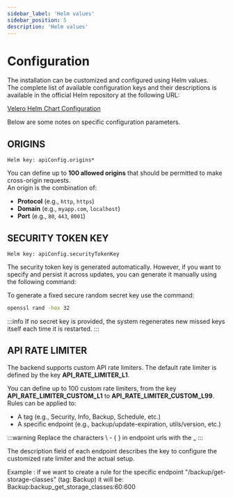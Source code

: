 ```yaml
---
sidebar_label: 'Helm values'
sidebar_position: 5
description: 'Helm values'
---
```


# Configuration

The installation can be customized and configured using Helm values.  
The complete list of available configuration keys and their descriptions is available in the official Helm repository at the following URL:  

[Velero Helm Chart Configuration](https://github.com/seriohub/velero-helm/tree/bfe372a1e02072434edab89e9f1f79b630d739b7/chart)

Below are some notes on specific configuration parameters.

## ORIGINS

```code
Helm key: apiConfig.origins*
```

You can define up to **100 allowed origins** that should be permitted to make cross-origin requests.  
An origin is the combination of:

- **Protocol** (e.g., `http`, `https`)
- **Domain** (e.g., `myapp.com`, `localhost`)
- **Port** (e.g., `80`, `443`, `8001`)

## SECURITY TOKEN KEY

```code
Helm key: apiConfig.securityTokenKey
```

The security token key is generated automatically. However, if you want to specify and persist it across updates, you can generate it manually using the following command:

To generate a fixed secure random secret key use the command:

```bash
openssl rand -hex 32
```

:::info
If no secret key is provided, the system regenerates new missed keys itself each time it is restarted.
:::

## API RATE LIMITER

The backend supports custom API rate limiters. The default rate limiter is defined by the key **API_RATE_LIMITER_L1**.

You can define up to 100 custom rate limiters, from the key **API_RATE_LIMITER_CUSTOM_L1** to **API_RATE_LIMITER_CUSTOM_L99**.
Rules can be applied to:

- A tag (e.g., Security, Info, Backup, Schedule, etc.)
- A specific endpoint (e.g., backup/update-expiration, utils/version, etc.)

:::warning
Replace the characters \ - { } in endpoint urls with the _
:::

The description field of each endpoint describes the key to configure the customized rate limiter and the actual setup.

Example : if we want to create a rule for the specific endpoint "/backup/get-storage-classes" (tag: Backup) it will be:
Backup:backup_get_storage_classes:60:600

